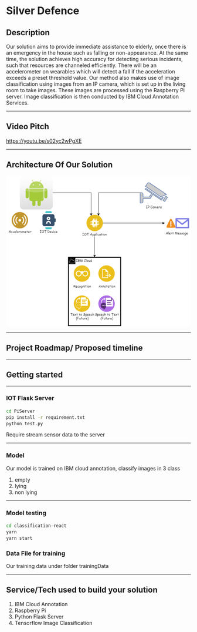 # Silver Defence
## Description

Our solution aims to provide immediate assistance to elderly, once there is an emergency in the house such as falling or non-appearance. At the same time, the solution achieves high accuracy for detecting serious incidents, such that resources are channeled efficiently. There will be an accelerometer on wearables which will detect a fall if the acceleration exceeds a preset threshold value. Our method also makes use of image classification using images from an IP camera, which is set up in the living room to take images. These images are processed using the Raspberry Pi server. Image classification is then conducted by IBM Cloud Annotation Services.


---

## Video Pitch 

https://youtu.be/s02yc2wPgXE


---

## Architecture Of Our Solution

![alt text](./arche.png "Architecture Diagram")

---

## Project Roadmap/ Proposed timeline

---

## Getting started

---
### IOT Flask Server

```sh
cd PiServer
pip install -r requirement.txt
python test.py
```

Require stream sensor data to the server

---
### Model

Our model is trained on IBM cloud annotation, classify images in 3 class
1. empty
2. lying
3. non lying
---
### Model testing

```sh
cd classification-react
yarn
yarn start
```

### Data File for training
Our training data under folder trainingData

---

## Service/Tech used to build your solution

1. IBM Cloud Annotation
2. Raspberry Pi 
3. Python Flask Server
4. Tensorflow Image Classification